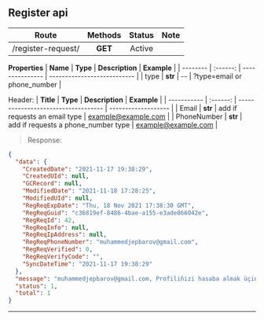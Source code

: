 ## Register api

| **Route**          | **Methods** | **Status** | **Note** |
| ------------------ | :---------: | :--------: | -------- |
| /register-request/ |   **GET**   |   Active   |

**Properties**
| **Name** | **Type** | **Description** | **Example**                 |
| -------- | :------: | --------------- | --------------------------- |
| type     | **str**  | --              | ?type=email or phone_number |

Header:
| **Title**   | **Type** | **Description**                     | **Example**         |
| ----------- | :------: | ----------------------------------- | ------------------- |
| Email       | **str**  | add if requests an email type       | example@example.com |
| PhoneNumber | **str**  | add if requests a phone_number type | example@example.com |

> Response:

```json
{
  "data": {
    "CreatedDate": "2021-11-17 19:38:29",
    "CreatedUId": null,
    "GCRecord": null,
    "ModifiedDate": "2021-11-18 17:28:25",
    "ModifiedUId": null,
    "RegReqExpDate": "Thu, 18 Nov 2021 17:38:30 GMT",
    "RegReqGuid": "c36819ef-8486-4bae-a155-e3ade866042e",
    "RegReqId": 42,
    "RegReqInfo": null,
    "RegReqIpAddress": null,
    "RegReqPhoneNumber": "muhammedjepbarov@gmail.com",
    "RegReqVerified": 0,
    "RegReqVerifyCode": "",
    "SyncDateTime": "2021-11-17 19:38:29"
  },
  "message": "muhammedjepbarov@gmail.com, Profiliňizi hasaba almak üçin görkezmeler e-poçta iberildi\n Talabyňyzyň işjeň ýagdaý wagty 10 (minutes)",
  "status": 1,
  "total": 1
}
```
---
